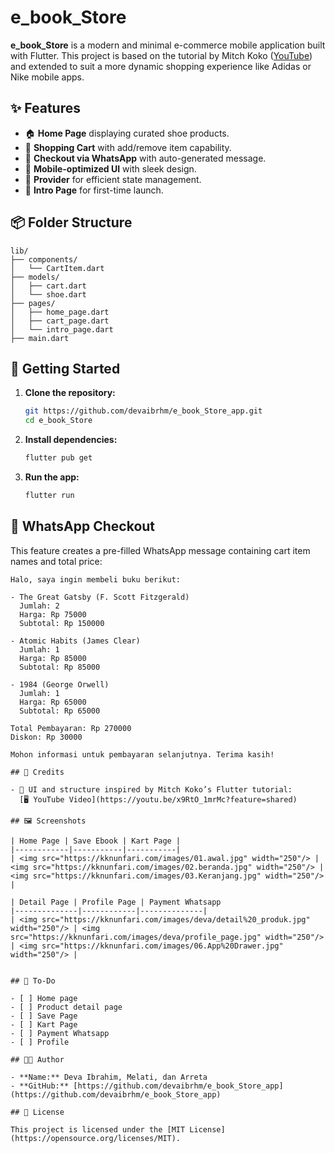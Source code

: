 # e_book_Store

**e_book_Store** is a modern and minimal e-commerce mobile application built with Flutter. This project is based on the tutorial by Mitch Koko ([YouTube](https://www.youtube.com/watch?v=UcwsuZP071Y)) and extended to suit a more dynamic shopping experience like Adidas or Nike mobile apps.

## ✨ Features

- 🏠 **Home Page** displaying curated shoe products.
- 🛒 **Shopping Cart** with add/remove item capability.
- 💬 **Checkout via WhatsApp** with auto-generated message.
- 📱 **Mobile-optimized UI** with sleek design.
- 🔧 **Provider** for efficient state management.
- 🚀 **Intro Page** for first-time launch.

## 📦 Folder Structure

```
lib/
├── components/
│   └── CartItem.dart
├── models/
│   ├── cart.dart
│   └── shoe.dart
├── pages/
│   ├── home_page.dart
│   ├── cart_page.dart
│   └── intro_page.dart
├── main.dart
```

## 🚀 Getting Started

1. **Clone the repository:**
   ```bash
   git https://github.com/devaibrhm/e_book_Store_app.git
   cd e_book_Store
   ```

2. **Install dependencies:**
   ```bash
   flutter pub get
   ```

3. **Run the app:**
   ```bash
   flutter run
   ```

## 📲 WhatsApp Checkout

This feature creates a pre-filled WhatsApp message containing cart item names and total price:
```
Halo, saya ingin membeli buku berikut:

- The Great Gatsby (F. Scott Fitzgerald)
  Jumlah: 2
  Harga: Rp 75000
  Subtotal: Rp 150000

- Atomic Habits (James Clear)
  Jumlah: 1
  Harga: Rp 85000
  Subtotal: Rp 85000

- 1984 (George Orwell)
  Jumlah: 1
  Harga: Rp 65000
  Subtotal: Rp 65000

Total Pembayaran: Rp 270000
Diskon: Rp 30000

Mohon informasi untuk pembayaran selanjutnya. Terima kasih!

## 🙌 Credits

- 🧠 UI and structure inspired by Mitch Koko’s Flutter tutorial:  
  [🖥️ YouTube Video](https://youtu.be/x9RtO_1mrMc?feature=shared)

## 🖼️ Screenshots

| Home Page | Save Ebook | Kart Page |
|------------|-----------|-----------|
| <img src="https://kknunfari.com/images/01.awal.jpg" width="250"/> | <img src="https://kknunfari.com/images/02.beranda.jpg" width="250"/> | <img src="https://kknunfari.com/images/03.Keranjang.jpg" width="250"/> |

| Detail Page | Profile Page | Payment Whatsapp
|--------------|------------|--------------|
| <img src="https://kknunfari.com/images/deva/detail%20_produk.jpg" width="250"/> | <img src="https://kknunfari.com/images/deva/profile_page.jpg" width="250"/> | <img src="https://kknunfari.com/images/06.App%20Drawer.jpg" width="250"/> |


## 🔮 To-Do

- [ ] Home page
- [ ] Product detail page
- [ ] Save Page   
- [ ] Kart Page  
- [ ] Payment Whatsapp  
- [ ] Profile  

## 👨‍💻 Author

- **Name:** Deva Ibrahim, Melati, dan Arreta  
- **GitHub:** [https://github.com/devaibrhm/e_book_Store_app](https://github.com/devaibrhm/e_book_Store_app)

## 📄 License

This project is licensed under the [MIT License](https://opensource.org/licenses/MIT).

